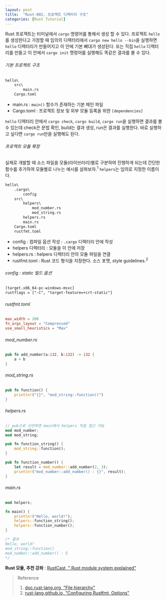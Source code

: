 ```yaml
---
layout: post
title:  "Rust-002, 프로젝트 디렉터리 구조"
categories: [Rust Tutorial]
---
```


Rust 프로젝트는 터미널에서 `cargo` 명령어를 통해서 생성 할 수 있다. 프로젝트 `hello`를 생성한다고 가정할 때 임의의 디렉터리에서 `cargo new hello --bin`을 실행하면 `hello` 디렉터리가 만들어지고 이 안에 기본 뼈대가 생성된다. 또는 직접 `hello` 디렉터리를 만들고 이 안에서 `cargo init` 명령어를 실행해도 똑같은 결과를 볼 수 있다.

###### 기본 프로젝트 구조

```txt
hello\
    src\
        main.rs
    Cargo.toml
```

<!--more-->

* main.rs : `main()` 함수가 존재하는 기본 메인 파일
* Cargo.toml : 프로젝트 정보 및 외부 모듈 등록을 위한 `[dependencies]`

`hello` 디렉터리 안에서 `cargo check`, `cargo build`, `cargo run`을 실행하면 결과를 볼 수 있는데 check은 문법 확인, build는 결과 생성, run은 결과를 실행한다. 바로 실행하고 싶다면 `cargo run`만을 실행해도 된다.

###### 프로젝트 모듈 확장

실제로 개발할 때 소스 파일을 모듈(라이브러리)별로 구분하여 진행하게 되는데 간단한 함수를 추가하여 모듈별로 나누는 예시를 살펴보자.<sup>1</sup> `helpers`는 임의로 지정한 이름이다.

```txt
hello\
    .cargo\
        config
    src\
        helpers\
            mod_number.rs
            mod_string.rs
        helpers.rs
        main.rs
    Cargo.toml
    rustfmt.toml
```

* config : 컴파일 옵션 작성 : `.cargo` 디렉터리 안에 작성
* helpers 디렉터리 : 모듈을 이 안에 저장
* helpers.rs : helpers 디렉터리 안의 모듈 파일을 연결
* rustfmt.toml : Rust 코드 형식을 지정한다. 소스 포맷, style guidelines.<sup>2</sup>

###### config : static 빌드 옵션

```txt
[target.x86_64-pc-windows-msvc]
rustflags = ["-C", "target-feature=+crt-static"]
```

###### rustfmt.toml

```toml
max_width = 200
fn_args_layout = "Compressed"
use_small_heuristics = "Max"
```

###### mod_number.rs

```rust
pub fn add_number(a:i32, b:i32) -> i32 {
    a + b
}
```

###### mod_string.rs

```rust
pub fn function() {
    println!("{}", "mod_string::function()")
}
```

###### helpers.rs

```rust
// pub으로 선언하면 main에서 helpers 직접 접근 가능
mod mod_number;
mod mod_string;

pub fn function_string() {
    mod_string::function();
}

pub fn function_number() {
    let result = mod_number::add_number(2, 3);
    println!("mod_number::add_number() : {}", result);
}
```

###### main.rs

```rust
mod helpers;

fn main() {
    println!("Hello, world!");
    helpers::function_string();
    helpers::function_number();
}

/* 결과
Hello, world!
mod_string::function()
mod_number::add_number() : 5
*/
```

**Rust 모듈, 추천 강좌** : [RustCast, " Rust module system explained"](https://www.youtube.com/watch?v=4KsAsGhFo4U)

> Reference
> 1. [doc.rust-lang.org, "File hierarchy"](https://doc.rust-lang.org/rust-by-example/mod/split.html)
> 2. [rust-lang.github.io, "Configuring Rustfmt, Options"](https://rust-lang.github.io/rustfmt/)
